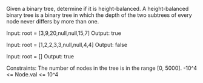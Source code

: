Given a binary tree, determine if it is height-balanced.
A height-balanced binary tree is a binary tree in which the depth of the two subtrees of every node never differs by more than one.

Input: root = [3,9,20,null,null,15,7]
Output: true

Input: root = [1,2,2,3,3,null,null,4,4]
Output: false

Input: root = []
Output: true

Constraints:
The number of nodes in the tree is in the range [0, 5000].
-10^4 <= Node.val <= 10^4